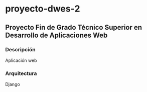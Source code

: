 # proyecto-dwes-2
## Proyecto Fin de Grado Técnico Superior en Desarrollo de Aplicaciones Web
### Descripción
Aplicación web 
### Arquitectura
Django